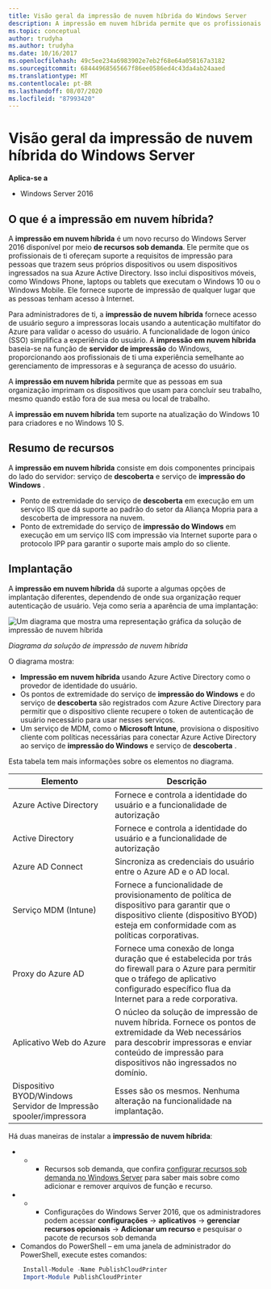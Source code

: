 ```yaml
---
title: Visão geral da impressão de nuvem híbrida do Windows Server
description: A impressão em nuvem híbrida permite que os profissionais de ti ofereçam suporte aos requisitos de impressão para BYOD ou dispositivos ingressados no domínio.
ms.topic: conceptual
author: trudyha
ms.author: trudyha
ms.date: 10/16/2017
ms.openlocfilehash: 49c5ee234a6983902e7eb2f68e64a058167a3182
ms.sourcegitcommit: 68444968565667f86ee0586ed4c43da4ab24aaed
ms.translationtype: MT
ms.contentlocale: pt-BR
ms.lasthandoff: 08/07/2020
ms.locfileid: "87993420"
---
```

# <a name="windows-server-hybrid-cloud-print-overview"></a>Visão geral da impressão de nuvem híbrida do Windows Server

**Aplica-se a**
-   Windows Server 2016

## <a name="what-is-hybrid-cloud-print"></a>O que é a impressão em nuvem híbrida?
A **impressão em nuvem híbrida** é um novo recurso do Windows Server 2016 disponível por meio **de recursos sob demanda**. Ele permite que os profissionais de ti ofereçam suporte a requisitos de impressão para pessoas que trazem seus próprios dispositivos ou usem dispositivos ingressados na sua Azure Active Directory. Isso inclui dispositivos móveis, como Windows Phone, laptops ou tablets que executam o Windows 10 ou o Windows Mobile. Ele fornece suporte de impressão de qualquer lugar que as pessoas tenham acesso à Internet.

Para administradores de ti, a **impressão de nuvem híbrida** fornece acesso de usuário seguro a impressoras locais usando a autenticação multifator do Azure para validar o acesso do usuário. A funcionalidade de logon único (SSO) simplifica a experiência do usuário. A **impressão em nuvem híbrida** baseia-se na função de **servidor de impressão** do Windows, proporcionando aos profissionais de ti uma experiência semelhante ao gerenciamento de impressoras e à segurança de acesso do usuário.

A **impressão em nuvem híbrida** permite que as pessoas em sua organização imprimam os dispositivos que usam para concluir seu trabalho, mesmo quando estão fora de sua mesa ou local de trabalho.

A **impressão em nuvem híbrida** tem suporte na atualização do Windows 10 para criadores e no Windows 10 S.

## <a name="feature-summary"></a>Resumo de recursos
A **impressão em nuvem híbrida** consiste em dois componentes principais do lado do servidor: serviço de **descoberta** e serviço de **impressão do Windows** .
- Ponto de extremidade do serviço de **descoberta** em execução em um serviço IIS que dá suporte ao padrão do setor da Aliança Mopria para a descoberta de impressora na nuvem.
- Ponto de extremidade do serviço de **impressão do Windows** em execução em um serviço IIS com impressão via Internet suporte para o protocolo IPP para garantir o suporte mais amplo do so cliente.

## <a name="deployment"></a>Implantação
A **impressão em nuvem híbrida** dá suporte a algumas opções de implantação diferentes, dependendo de onde sua organização requer autenticação de usuário. Veja como seria a aparência de uma implantação:

![Um diagrama que mostra uma representação gráfica da solução de impressão de nuvem híbrida](../media/hybrid-cloud-print/wshcp-deployment-options.png)

*Diagrama da solução de impressão de nuvem híbrida*

O diagrama mostra:
- **Impressão em nuvem híbrida** usando Azure Active Directory como o provedor de identidade do usuário.
- Os pontos de extremidade do serviço de **impressão do Windows** e do serviço de **descoberta** são registrados com Azure Active Directory para permitir que o dispositivo cliente recupere o token de autenticação de usuário necessário para usar nesses serviços.
- Um serviço de MDM, como o **Microsoft Intune**, provisiona o dispositivo cliente com políticas necessárias para conectar Azure Active Directory ao serviço de **impressão do Windows** e serviço de **descoberta** .

Esta tabela tem mais informações sobre os elementos no diagrama.

| Elemento | Descrição |
| ------- | ----------- |
| Azure Active Directory  | Fornece e controla a identidade do usuário e a funcionalidade de autorização |
| Active Directory        | Fornece e controla a identidade do usuário e a funcionalidade de autorização |
| Azure AD Connect  | Sincroniza as credenciais do usuário entre o Azure AD e o AD local. |
| Serviço MDM (Intune) | Fornece a funcionalidade de provisionamento de política de dispositivo para garantir que o dispositivo cliente (dispositivo BYOD) esteja em conformidade com as políticas corporativas. |
| Proxy do Azure AD | Fornece uma conexão de longa duração que é estabelecida por trás do firewall para o Azure para permitir que o tráfego de aplicativo configurado específico flua da Internet para a rede corporativa. |
| Aplicativo Web do Azure | O núcleo da solução de impressão de nuvem híbrida. Fornece os pontos de extremidade da Web necessários para descobrir impressoras e enviar conteúdo de impressão para dispositivos não ingressados no domínio. |
| Dispositivo BYOD/Windows Servidor de Impressão spooler/impressora | Esses são os mesmos. Nenhuma alteração na funcionalidade na implantação. |

Há duas maneiras de instalar a **impressão de nuvem híbrida**:
- * * Recursos sob demanda, que confira [configurar recursos sob demanda no Windows Server](../server-manager/configure-features-on-demand-in-windows-server.md) para saber mais sobre como adicionar e remover arquivos de função e recurso.
- * * Configurações do Windows Server 2016, que os administradores podem acessar **configurações**  ->  **aplicativos**  ->  **gerenciar recursos opcionais**  ->  **Adicionar um recurso** e pesquisar o pacote de recursos sob demanda
- Comandos do PowerShell – em uma janela de administrador do PowerShell, execute estes comandos:

```PowerShell
    Install-Module -Name PublishCloudPrinter
    Import-Module PublishCloudPrinter
```